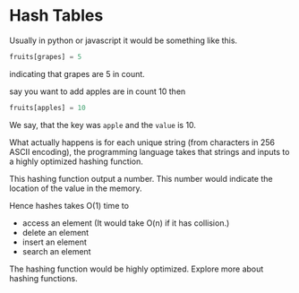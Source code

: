 # Hash Tables

Usually in python or javascript it would be something like this. 

```python
fruits[grapes] = 5
```

indicating that grapes are 5 in count.

say you want to add apples are in count 10 then
```python
fruits[apples] = 10
```
We say, that the key was `apple` and the `value` is 10. 

What actually happens is for each unique string (from characters in 256 ASCII encoding), 
the programming language takes that strings and inputs to a highly optimized hashing function. 

This hashing function output a number. This number would indicate the location of the value in the memory.

Hence hashes takes O(1) time to

- access an element (It would take O(n) if it has collision.)
- delete an element
- insert an element
- search an element 

The hashing function would be highly optimized. Explore more about hashing functions. 
